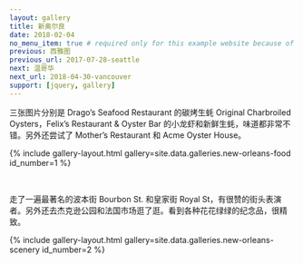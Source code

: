 ```yaml
---
layout: gallery
title: 新奥尔良
date: 2018-02-04
no_menu_item: true # required only for this example website because of menu construction
previous: 西雅图
previous_url: 2017-07-28-seattle
next: 温哥华
next_url: 2018-04-30-vancouver
support: [jquery, gallery]
---
```


三张图片分别是 Drago’s Seafood Restaurant 的碳烤生蚝 Original Charbroiled Oysters，Felix’s Restaurant & Oyster Bar 的小龙虾和新鲜生蚝，味道都非常不错。另外还尝试了 Mother’s Restaurant 和 Acme Oyster House。

{% include gallery-layout.html gallery=site.data.galleries.new-orleans-food id_number=1 %}


<br>

走了一遍最著名的波本街 Bourbon St. 和皇家街 Royal St，有很赞的街头表演者。另外还去杰克逊公园和法国市场逛了逛。看到各种花花绿绿的纪念品，很精致。

{% include gallery-layout.html gallery=site.data.galleries.new-orleans-scenery id_number=2 %}